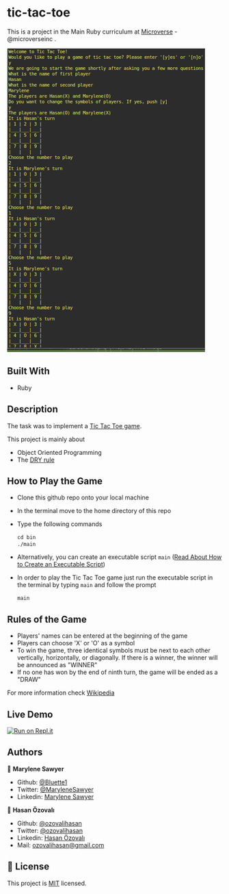 # tic-tac-toe



This is a project in the Main Ruby curriculum at [Microverse](https://www.microverse.org/) - @microverseinc .


![tic_tac_toe_game](./Screenshot.png)

## Built With

- Ruby

## Description

The task was to implement a [Tic Tac Toe game](https://www.theodinproject.com/courses/ruby-programming/lessons/oop).

This project is mainly about

-  Object Oriented Programming
-  The [DRY rule](https://en.wikipedia.org/wiki/Don%27t_repeat_yourself)

## How to Play the Game
* Clone this github repo onto your local machine
* In the terminal move to the home directory of this repo 
* Type the following commands

  ```
  cd bin 
  ./main
  ```
* Alternatively, you can create an executable script `main` ([Read About How to Create an Executable Script](https://commandercoriander.net/blog/2013/02/16/making-a-ruby-script-executable/)) 
 - In order to play the Tic Tac Toe game just run the executable script in the terminal by typing `main` and follow the prompt
   ```
   main
   ```

## Rules of the Game

- Players' names  can be entered at the beginning of the game
- Players can choose 'X' or 'O' as a symbol
- To win the game, three identical symbols must be next to each other vertically, horizontally, or diagonally. If there is a winner, the winner will be announced as "WINNER"
- If no one has won by the end of ninth turn, the game will be ended as a "DRAW"

For more information check [Wikipedia](https://en.wikipedia.org/wiki/Tic-tac-toe )

## Live Demo


[![Run on Repl.it](https://repl.it/badge/github/ozovalihasan/tic-tac-toe)](https://repl.it/github/ozovalihasan/tic-tac-toe)


## Authors

👤 **Marylene Sawyer**
- Github: [@Bluette1](https://github.com/Bluette1)
- Twitter: [@MaryleneSawyer](https://twitter.com/MaryleneSawyer)
- Linkedin: [Marylene Sawyer](https://www.linkedin.com/in/marylene-sawyer-b4ba1295/)

👤 **Hasan Özovalı**

- Github: [@ozovalihasan](https://github.com/ozovalihasan)
- Twitter: [@ozovalihasan](https://twitter.com/ozovalihasan)
- Linkedin: [Hasan Özovalı](https://www.linkedin.com/in/hasan-ozovali/)
- Mail: [ozovalihasan@gmail.com](ozovalihasan@gmail.com) 

## 📝 License

This project is [MIT](https://opensource.org/licenses/MIT) licensed.